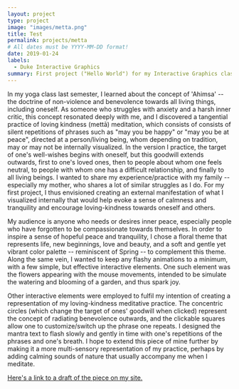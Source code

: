 ```yaml
---
layout: project
type: project
image: "images/metta.png"
title: Test
permalink: projects/metta
# All dates must be YYYY-MM-DD format!
date: 2019-01-24
labels:
  - Duke Interactive Graphics
summary: First project ("Hello World") for my Interactive Graphics class, made using p5.js.
---
```


In my yoga class last semester, I learned about the concept of 'Ahimsa' -- the doctrine of non-violence and benevolence towards all living things, including oneself. As someone who struggles with anxiety and a harsh inner critic, this concept resonated deeply with me, and I discovered a tangential practice of loving kindness (mettā) meditation, which consists of consists of silent repetitions of phrases such as "may you be happy" or "may you be at peace", directed at a person/living being, whom depending on tradition, may or may not be internally visualized. In the version I practice, the target of one's well-wishes begins with oneself, but this goodwill extends outwards, first to one's loved ones, then to people about whom one feels neutral, to people with whom one has a difficult relationship, and finally to all living beings. I wanted to share my experience/practice with my family -- especially my mother, who shares a lot of similar struggles as I do. For my first project, I thus envisioned creating an external manifestation of what I visualized internally that would help evoke a sense of calmness and tranquility and encourage loving-kindness towards oneself and others.

My audience is anyone who needs or desires inner peace, especially people who have forgotten to be compassionate towards themselves. In order to inspire a sense of hopeful peace and tranquility, I chose a floral theme that represents life, new beginnings, love and beauty, and a soft and gentle yet vibrant color palette -- reminiscent of Spring -- to complement this theme. Along the same vein, I wanted to keep any flashy animations to a minimum, with a few simple, but effective interactive elements. One such element was the flowers appearing with the mouse movements, intended to be simulate the watering and blooming of a garden, and thus spark joy.

Other interactive elements were employed to fulfil my intention of creating a representation of my loving-kindness meditative practice. The concentric circles (which change the target of ones' goodwill when clicked) represent the concept of radiating benevolence outwards, and the clickable squares allow one to customize/switch up the phrase one repeats. I designed the mantra text to flash slowly and gently in time with one's repetitions of the phrases and one's breath. I hope to extend this piece of mine further by making it a more multi-sensory representation of my practice, perhaps by adding calming sounds of nature that usually accompany me when I meditate.

[Here's a link to a draft of the piece on my site.](https://jasminetanom.github.io/p5js-first-proj/)

